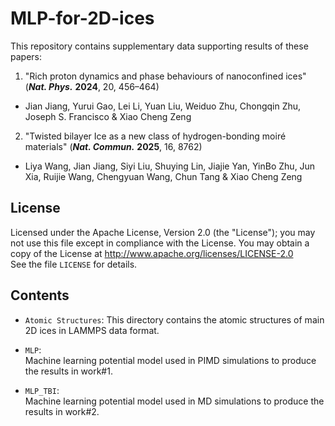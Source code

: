 # MLP-for-2D-ices


This repository contains supplementary data supporting results of these papers:

1. "Rich proton dynamics and phase behaviours of nanoconfined ices" (***Nat. Phys.*** **2024**, 20, 456–464)
- Jian Jiang, Yurui Gao, Lei Li, Yuan Liu, Weiduo Zhu, Chongqin Zhu, Joseph S. Francisco & Xiao Cheng Zeng
2. "Twisted bilayer Ice as a new class of hydrogen-bonding moiré materials" (***Nat. Commun.*** **2025**, 16, 8762)
- Liya Wang, Jian Jiang, Siyi Liu, Shuying Lin, Jiajie Yan, YinBo Zhu, Jun Xia, Ruijie Wang, Chengyuan Wang, Chun Tang & Xiao Cheng Zeng 

## License
Licensed under the Apache License, Version 2.0 (the "License");
you may not use this file except in compliance with the License.
You may obtain a copy of the License at
       http://www.apache.org/licenses/LICENSE-2.0  
See the file `LICENSE` for details.

## Contents
* `Atomic Structures`:
This directory contains the atomic structures of main 2D ices in LAMMPS data format.

* `MLP`:  
Machine learning potential model used in PIMD simulations to produce the results in work#1.

* `MLP_TBI`:  
Machine learning potential model used in MD simulations to produce the results in work#2.

